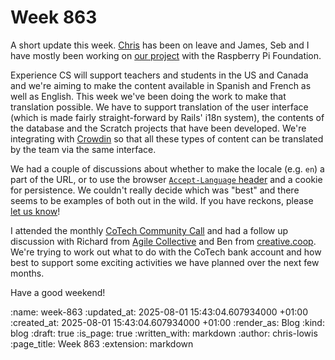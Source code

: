 Week 863
========

A short update this week. [Chris](/chris-roos) has been on leave and James, Seb and I have mostly been working on [our project](https://experience-cs.org) with the Raspberry Pi Foundation.

Experience CS will support teachers and students in the US and Canada and we're aiming to make the content available in Spanish and French as well as English. This week we've been doing the work to make that translation possible. We have to support translation of the user interface (which is made fairly straight-forward by Rails' i18n system), the contents of the database and the Scratch projects that have been developed. We're integrating with [Crowdin](https://crowdin.com/) so that all these types of content can be translated by the team via the same interface.

We had a couple of discussions about whether to make the locale (e.g. `en`) a part of the URL, or to use the browser [`Accept-Language` header](https://developer.mozilla.org/en-US/docs/Web/HTTP/Reference/Headers/Accept-Language) and a cookie for persistence. We couldn't really decide which was "best" and there seems to be examples of both out in the wild. If you have reckons, please [let us know](mailto:lets@gofreerange.com)!

I attended the monthly [CoTech Community Call](https://wiki.cotech.coop/wiki/Calls) and had a follow up discussion with Richard from [Agile Collective](https://agile.coop/) and Ben from [creative.coop](https://creative.coop/). We're trying to work out what to do with the CoTech bank account and how best to support some exciting activities we have planned over the next few months.

Have a good weekend!

:name: week-863
:updated_at: 2025-08-01 15:43:04.607934000 +01:00
:created_at: 2025-08-01 15:43:04.607934000 +01:00
:render_as: Blog
:kind: blog
:draft: true
:is_page: true
:written_with: markdown
:author: chris-lowis
:page_title: Week 863
:extension: markdown
